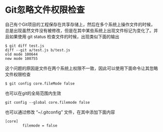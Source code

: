 # Git忽略文件权限检查

自己有个Git项目的工程保存在共享存储上，然后在多个系统上操作文件的时候，总是出现虽然文件没有被修改，但是在其中某些系统上出现文件标记为变化了。并且如果使用 git status 检查文件的时候，出现类似下面的输出

``` shell
$ git diff test.js
diff --git a/test.js b/test.js
old mode 100644
new mode 100755
```

这个问题的原因是文件在两个系统上权限不一致，因此可以使用下面命令让其忽略文件权限检查

``` shell
$ git config core.fileMode false
```

也可以在git的全局范围内生效

``` shell
git config --global core.filemode false
```

也可以通过修改 “~/.gitconfig” 文件，在其中添加下面内容 

``` shell
[core]
        filemode = false
```
